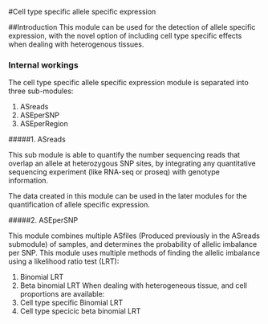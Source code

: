 #Cell type specific allele specific expression

##Introduction
This module can be used for the detection of allele specific expression, 
with the novel option of including cell type specific effects when dealing 
with heterogenous tissues.


### Internal workings

The cell type specific allele specific expression module is separated into three sub-modules:

1. ASreads
2. ASEperSNP
3. ASEperRegion

#####1. ASreads

This sub module is able to quantify the number sequencing reads that overlap an
allele at heterozygous SNP sites, by integrating any quantitative sequencing 
experiment (like RNA-seq or proseq) with genotype information.

The data created in this module can be used in the later modules for the 
quantification of allele specific expression.    


#####2. ASEperSNP

This module combines multiple ASfiles (Produced previously in the ASreads submodule)
of samples, and determines the probability of allelic imbalance per SNP.
This module uses multiple methods of finding the allelic imbalance using a likelihood ratio test (LRT):

1. Binomial LRT
2. Beta binomial LRT
When dealing with heterogeneous tissue, and cell proportions are available:
3. Cell type specific Binomial LRT
4. Cell type specicic beta binomial LRT